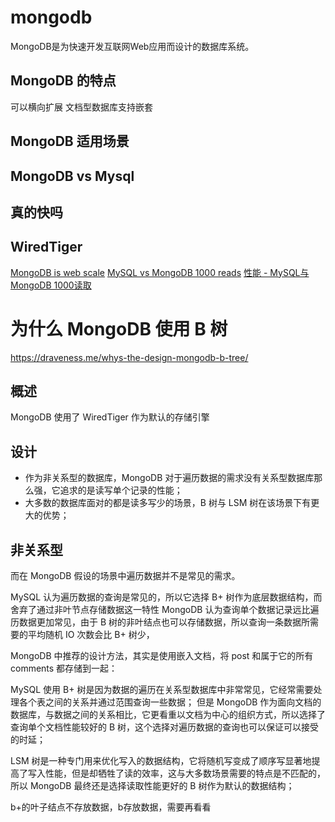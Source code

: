 # mongodb

MongoDB是为快速开发互联网Web应用而设计的数据库系统。


## MongoDB 的特点
可以横向扩展
文档型数据库支持嵌套

## MongoDB 适用场景

## MongoDB vs Mysql

## 真的快吗

## WiredTiger



[MongoDB is web scale](http://www.mongodb-is-web-scale.com/)
[MySQL vs MongoDB 1000 reads](https://stackoverflow.com/questions/9702643/mysql-vs-mongodb-1000-reads)
[性能 - MySQL与MongoDB 1000读取](https://www.itranslater.com/qa/details/2110807474235245568)




# 为什么 MongoDB 使用 B 树
https://draveness.me/whys-the-design-mongodb-b-tree/

## 概述
MongoDB 使用了 WiredTiger 作为默认的存储引擎


## 设计
* 作为非关系型的数据库，MongoDB 对于遍历数据的需求没有关系型数据库那么强，它追求的是读写单个记录的性能；
* 大多数的数据库面对的都是读多写少的场景，B 树与 LSM 树在该场景下有更大的优势；

## 非关系型

而在 MongoDB 假设的场景中遍历数据并不是常见的需求。


MySQL 认为遍历数据的查询是常见的，所以它选择 B+ 树作为底层数据结构，而舍弃了通过非叶节点存储数据这一特性
MongoDB 认为查询单个数据记录远比遍历数据更加常见，由于 B 树的非叶结点也可以存储数据，所以查询一条数据所需要的平均随机 IO 次数会比 B+ 树少，


MongoDB 中推荐的设计方法，其实是使用嵌入文档，将 post 和属于它的所有 comments 都存储到一起：


MySQL 使用 B+ 树是因为数据的遍历在关系型数据库中非常常见，它经常需要处理各个表之间的关系并通过范围查询一些数据；
但是 MongoDB 作为面向文档的数据库，与数据之间的关系相比，它更看重以文档为中心的组织方式，所以选择了查询单个文档性能较好的 B 树，这个选择对遍历数据的查询也可以保证可以接受的时延；

LSM 树是一种专门用来优化写入的数据结构，它将随机写变成了顺序写显著地提高了写入性能，但是却牺牲了读的效率，这与大多数场景需要的特点是不匹配的，所以 MongoDB 最终还是选择读取性能更好的 B 树作为默认的数据结构；



b+的叶子结点不存放数据，b存放数据，需要再看看

